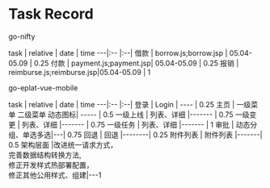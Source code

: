 # Task Record

go-nifty

task | relative | date | time
---|:-- |:--|
借款 | borrow.js;borrow.jsp | 05.04-05.09 | 0.25
付款 | payment.js;payment.jsp| 05.04-05.09 | 0.25
报销 | reimburse.js;reimburse.jsp|05.04-05.09 | 1

go-eplat-vue-mobile

task | relative | date | time
---|:-- |:--|
登录 | Login | ---- | 0.25
主页 | 一级菜单 二级菜单 动态图标| ----- | 0.5
一级上线 | 列表、详细 |------- | 0.75
一级变更 | 列表、详细 |------- | 0.75
一级任务 | 列表、详细 |------- | 1
审批    | 动态分组、单选多选|---| 0.75
回退    | 回退      |--------| 0.25
附件列表 | 附件列表   |-------| 0.5
架构层面 |改进统一请求方式，</br>完善数据结构转换方法,</br>修正开发样式热部署配置，</br>修正其他公用样式、组建|---1


